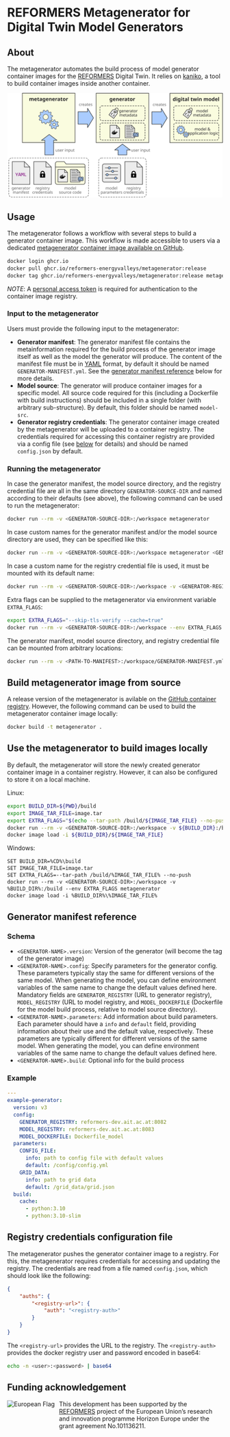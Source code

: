 # REFORMERS Metagenerator for Digital Twin Model Generators

## About

The metagenerator automates the build process of model generator container images for the [REFORMERS] Digital Twin.
It relies on [kaniko](https://github.com/chainguard-dev/kaniko), a tool to build container images inside another container.

![Conceptual view of the metagenerator workflow](img/metagenerator.svg "Metagenerator for Digital Twin Model Generators")

## Usage

The metagenerator follows a workflow with several steps to build a generator container image.
This workflow is made accessible to users via a dedicated [metagenerator container image available on GitHub](https://github.com/REFORMERS-EnergyValleys/reformers-dt-metagenerator/pkgs/container/metagenerator).

``` BASH
docker login ghcr.io
docker pull ghcr.io/reformers-energyvalleys/metagenerator:release
docker tag ghcr.io/reformers-energyvalleys/metagenerator:release metagenerator
```

*NOTE*: A [personal access token](https://docs.github.com/en/packages/working-with-a-github-packages-registry/working-with-the-container-registry#authenticating-with-a-personal-access-token-classic) is required for authentication to the container image registry.

### Input to the metagenerator

Users must provide the following input to the metagenerator:

+ **Generator manifest**:
  The generator manifest file contains the metainformation required for the build process of the generator image itself as well as the model the generator will produce.
  The content of the manifest file must be in [YAML](https://en.wikipedia.org/wiki/YAML) format, by default it should be named `GENERATOR-MANIFEST.yml`.
  See the [generator manifest reference](#generator-manifest-reference) below for more details.
+ **Model source**:
  The generator will produce container images for a specific model.
  All source code required for this (including a Dockerfile with build instructions) should be included in a single folder (with arbitrary sub-structure).
  By default, this folder should be named `model-src`.
+ **Generator registry credentials**:
  The generator container image created by the metagenerator will be uploaded to a container registry.
  The credentials required for accessing this container registry are provided via a config file (see [below](#registry-credentials-configuration-file) for details) and should be named `config.json` by default.

### Running the metagenerator

In case the generator manifest, the model source directory, and the registry credential file are all in the same directory `GENERATOR-SOURCE-DIR` and named according to their defaults (see above), the following command can be used to run the metagenerator:

``` BASH
docker run --rm -v <GENERATOR-SOURCE-DIR>:/workspace metagenerator
```

In case custom names for the generator manifest and/or the model source directory are used, they can be specified like this:

``` BASH
docker run --rm -v <GENERATOR-SOURCE-DIR>:/workspace metagenerator <GENERATOR-MANIFEST> <MODEL-SOURCE-DIR>
```

In case a custom name for the registry credential file is used, it must be mounted with its default name:

``` BASH
docker run --rm -v <GENERATOR-SOURCE-DIR>:/workspace -v <GENERATOR-REGISTRY-CONFIG>:/workspace/config.json metagenerator
```

Extra flags can be supplied to the metagenerator via environment variable `EXTRA_FLAGS`:

``` BASH
export EXTRA_FLAGS="--skip-tls-verify --cache=true"
docker run --rm -v <GENERATOR-SOURCE-DIR>:/workspace --env EXTRA_FLAGS metagenerator
```

The generator manifest, model source directory, and registry credential file can be mounted from arbitrary locations:

``` BASH
docker run --rm -v <PATH-TO-MANIFEST>:/workspace/GENERATOR-MANIFEST.yml <PATH-TO-REGISTRY-CONFIG>:/workspace/config.json -v <PATH-TO-MODEL-SOURCE-DIR>:/workspace/model-src metagenerator
```

## Build metagenerator image from source

A release version of the metagenerator is avilable on the [GitHub container registry](https://github.com/REFORMERS-EnergyValleys/reformers-dt-metagenerator/pkgs/container/metagenerator).
However, the following command can be used to build the metagenerator container image locally:

``` BASH
docker build -t metagenerator .
```

## Use the metagenerator to build images locally

By default, the metagenerator will store the newly created generator container image in a container registry.
However, it can also be configured to store it on a local machine.

Linux:
``` BASH
export BUILD_DIR=${PWD}/build
export IMAGE_TAR_FILE=image.tar
export EXTRA_FLAGS="$(echo --tar-path /build/${IMAGE_TAR_FILE} --no-push)"
docker run --rm -v <GENERATOR-SOURCE-DIR>:/workspace -v ${BUILD_DIR}:/build --env EXTRA_FLAGS metagenerator
docker image load -i ${BUILD_DIR}/${IMAGE_TAR_FILE}
```

Windows:
``` CMD
SET BUILD_DIR=%CD%\build
SET IMAGE_TAR_FILE=image.tar
SET EXTRA_FLAGS=--tar-path /build/%IMAGE_TAR_FILE% --no-push
docker run --rm -v <GENERATOR-SOURCE-DIR>:/workspace -v %BUILD_DIR%:/build --env EXTRA_FLAGS metagenerator
docker image load -i %BUILD_DIR%\%IMAGE_TAR_FILE%
```


## Generator manifest reference

### Schema
+ `<GENERATOR-NAME>.version`:
  Version of the generator (will become the tag of the generator image)
+ `<GENERATOR-NAME>.config`:
  Specify parameters for the generator config.
  These parameters typically stay the same for different versions of the same model.
  When generating the model, you can define environment variables of the same name to change the default values defined here.
  Mandatory fields are `GENERATOR_REGISTRY` (URL to generator registry), `MODEL_REGISTRY` (URL to model registry, and `MODEL_DOCKERFILE` (Dockerfile for the model build process, relative to model source directory).
+ `<GENERATOR-NAME>.parameters`:
  Add information about build parameters.
  Each parameter should have a `info` and `default` field, providing information about their use and the default value, respectively.
  These parameters are  typically different for different versions of the same model.
  When generating the model, you can define environment variables of the same name to change the default values defined here.
+ `<GENERATOR-NAME>.build`:
  Optional info for the build process

### Example

``` YAML
---
example-generator:
  version: v3
  config:
    GENERATOR_REGISTRY: reformers-dev.ait.ac.at:8082
    MODEL_REGISTRY: reformers-dev.ait.ac.at:8083
    MODEL_DOCKERFILE: Dockerfile_model
  parameters:
    CONFIG_FILE:
      info: path to config file with default values
      default: /config/config.yml
    GRID_DATA:
      info: path to grid data
      default: /grid_data/grid.json
  build:
    cache:
      - python:3.10
      - python:3.10-slim
```

## Registry credentials configuration file

The metagenerator pushes the generator container image to a registry.
For this, the metagenerator requires credentials for accessing and updating the registry.
The credentials are read from a file named `config.json`, which should look like the following:

``` JSON
{
    "auths": {
        "<registry-url>": {
            "auth": "<registry-auth>"
        }
    }
}
```

The `<registry-url>` provides the URL to the registry.
The `<registry-auth>` provides the docker registry user and password encoded in base64:

``` BASH
echo -n <user>:<password> | base64
```

## Funding acknowledgement

<img alt="European Flag" src="https://upload.wikimedia.org/wikipedia/commons/thumb/b/b7/Flag_of_Europe.svg/330px-Flag_of_Europe.svg.png" align="left" style="margin-right: 10px" height="57"/> This development has been supported by the [REFORMERS] project of the European Union’s research and innovation programme Horizon Europe under the grant agreement No.101136211.

[REFORMERS]: https://reformers-energyvalleys.eu/

